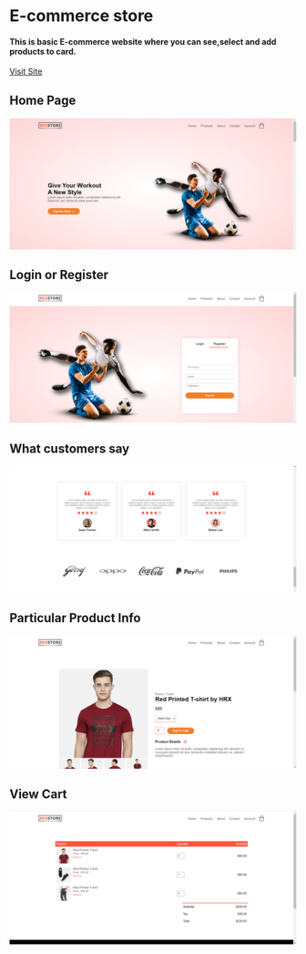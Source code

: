 # E-commerce store

#### This is basic E-commerce website where you can see,select and add products to card.

[Visit Site](https://hiralvala.github.io/E-commerce-site/)
## Home Page

<img src="ss1.png">

## Login or Register

<img src="loginss.png">

## What customers say

<img src="ss2.png">

## Particular Product Info

<img src="ss3.png">

## View Cart

<img src="ss4.png">

